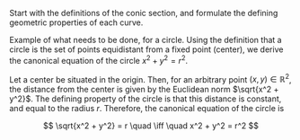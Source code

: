 Start with the definitions of the conic section, and formulate the defining geometric properties of each curve.

Example of what needs to be done, for a circle. Using the definition that a circle is the set of points equidistant from a fixed point (center), we derive the canonical equation of the circle $x^2 + y^2 = r^2$.

Let a center be situated in the origin. Then, for an arbitrary point $(x,y) \in \mathbb{R}^2$, the distance from the center is given by the Euclidean norm $\sqrt{x^2 + y^2}$. The defining property of the circle is that this distance is constant, and equal to the radius $r$. Therefore, the canonical equation of the circle is

$$
\sqrt{x^2 + y^2} = r \quad \iff \quad x^2 + y^2 = r^2
$$